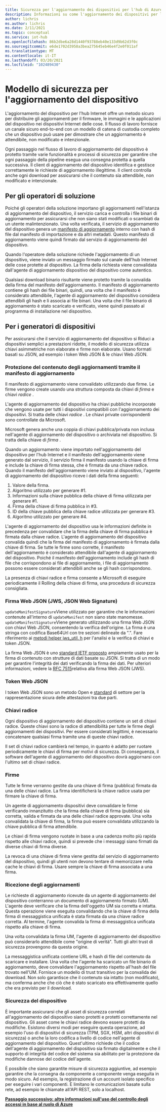 ```yaml
---
title: Sicurezza per l'aggiornamento dei dispositivi per l'hub di Azure Microsoft Docs
description: Informazioni su come l'aggiornamento dei dispositivi per l'hub Internet garantisce che i dispositivi vengano aggiornati in modo sicuro.
author: lichris
ms.author: lichris
ms.date: 2/11/2021
ms.topic: conceptual
ms.service: iot-hub
ms.openlocfilehash: 86b2dbe6a28d1440f93788eb40e133d9b62d3f0c
ms.sourcegitcommit: e6de1702d3958a3bea275645eb46e4f2e0f011af
ms.translationtype: MT
ms.contentlocale: it-IT
ms.lasthandoff: 03/20/2021
ms.locfileid: "102489430"
---
```

# <a name="device-update-security-model"></a>Modello di sicurezza per l'aggiornamento del dispositivo

L'aggiornamento del dispositivo per l'hub Internet offre un metodo sicuro per distribuire gli aggiornamenti per il firmware, le immagini e le applicazioni del dispositivo nei dispositivi Internet delle cose. Il flusso di lavoro fornisce un canale sicuro end-to-end con un modello di catena di custodia completo che un dispositivo può usare per dimostrare che un aggiornamento è attendibile, non modificato e intenzionale.

Ogni passaggio nel flusso di lavoro di aggiornamento del dispositivo è protetto tramite varie funzionalità e processi di sicurezza per garantire che ogni passaggio della pipeline esegua una consegna protetta a quella successiva. Il client di aggiornamento del dispositivo identifica e gestisce correttamente le richieste di aggiornamento illegittime. Il client controlla anche ogni download per assicurarsi che il contenuto sia attendibile, non modificato e intenzionale.

## <a name="for-solution-operators"></a>Per gli operatori di soluzione

Poiché gli operatori della soluzione importano gli aggiornamenti nell'istanza di aggiornamento del dispositivo, il servizio carica e controlla i file binari di aggiornamento per assicurarsi che non siano stati modificati o scambiati da un utente malintenzionato. Una volta verificata, il servizio di aggiornamento del dispositivo genera un [manifesto di aggiornamento](./update-manifest.md) interno con hash di file dal manifesto di importazione e da altri metadati. Questo manifesto di aggiornamento viene quindi firmato dal servizio di aggiornamento del dispositivo.

Quando l'operatore della soluzione richiede l'aggiornamento di un dispositivo, viene inviato un messaggio firmato sul canale dell'hub Internet delle cose protette al dispositivo. La firma della richiesta viene convalidata dall'agente di aggiornamento dispositivo del dispositivo come autentico. 

Qualsiasi download binario risultante viene protetto tramite la convalida della firma del manifesto dell'aggiornamento. Il manifesto di aggiornamento contiene gli hash dei file binari, quindi, una volta che il manifesto è considerato attendibile, l'agente di aggiornamento del dispositivo considera attendibili gli hash e li associa ai file binari. Una volta che il file binario di aggiornamento è stato scaricato e verificato, viene quindi passato al programma di installazione nel dispositivo.

## <a name="for-device-builders"></a>Per i generatori di dispositivi

Per assicurarsi che il servizio di aggiornamento del dispositivo si Riduci a dispositivi semplici a prestazioni ridotte, il modello di sicurezza utilizza chiavi asimmetriche non elaborate e firme non elaborate. Usano formati basati su JSON, ad esempio i token Web JSON & le chiavi Web JSON.

### <a name="securing-update-content-via-the-update-manifest"></a>Protezione del contenuto degli aggiornamenti tramite il manifesto di aggiornamento

Il manifesto di aggiornamento viene convalidato utilizzando due firme. Le firme vengono create usando una struttura composta da chiavi di *firma* e chiavi *radice* .

L'agente di aggiornamento del dispositivo ha chiavi pubbliche incorporate che vengono usate per tutti i dispositivi compatibili con l'aggiornamento dei dispositivi. Si tratta delle chiavi *radice* . Le chiavi private corrispondenti sono controllate da Microsoft.

Microsoft genera anche una coppia di chiavi pubblica/privata non inclusa nell'agente di aggiornamento del dispositivo o archiviata nel dispositivo. Si tratta della chiave di *firma* .

Quando un aggiornamento viene importato nell'aggiornamento del dispositivo per l'hub Internet e il manifesto dell'aggiornamento viene generato dal servizio, il servizio firma il manifesto usando la chiave di firma e include la chiave di firma stessa, che è firmata da una chiave radice. Quando il manifesto dell'aggiornamento viene inviato al dispositivo, l'agente di aggiornamento del dispositivo riceve i dati della firma seguenti:

1. Valore della firma.
2. Algoritmo utilizzato per generare #1.
3. Informazioni sulla chiave pubblica della chiave di firma utilizzata per generare #1.
4. Firma della chiave di firma pubblica in #3.
5. ID della chiave pubblica della chiave radice utilizzata per generare #3.
6. Algoritmo utilizzato per generare #4.

L'agente di aggiornamento del dispositivo usa le informazioni definite in precedenza per convalidare che la firma della chiave di firma pubblica è firmata dalla chiave radice. L'agente di aggiornamento del dispositivo convalida quindi che la firma del manifesto di aggiornamento è firmata dalla chiave di firma. Se tutte le firme sono corrette, il manifesto dell'aggiornamento è considerato attendibile dall'agente di aggiornamento del dispositivo. Poiché il manifesto dell'aggiornamento include gli hash di file che corrispondono ai file di aggiornamento, i file di aggiornamento possono essere considerati attendibili anche se gli hash corrispondono.

La presenza di chiavi radice e firma consente a Microsoft di eseguire periodicamente il Rolling della chiave di firma, una procedura di sicurezza consigliata.

### <a name="json-web-signature-jws"></a>Firma Web JSON (JWS, JSON Web Signature)

`updateManifestSignature`Viene utilizzato per garantire che le informazioni contenute all'interno di `updateManifest` non siano state manomesse. `updateManifestSignature`Viene generato utilizzando una firma Web JSON con chiavi Web JSON, consentendo la verifica dell'origine. La firma è una stringa con codifica Base64Url con tre sezioni delineate da ".".  Fare riferimento ai [metodi helper jws_util. h](https://github.com/Azure/iot-hub-device-update/tree/main/src/utils/jws_utils) per l'analisi e la verifica di chiavi e token JSON.

La firma Web JSON è uno [standard IETF proposto](https://tools.ietf.org/html/rfc7515) ampiamente usato per la firma di contenuto con strutture di dati basate su JSON. Si tratta di un modo per garantire l'integrità dei dati verificando la firma dei dati. Per ulteriori informazioni, vedere la [RFC 7515](https://www.rfc-editor.org/info/rfc7515)relativa alla firma Web JSON (JWS).

### <a name="json-web-token"></a>Token Web JSON

I token Web JSON sono un metodo Open e [standard](https://tools.ietf.org/html/rfc7519) di settore per la rappresentazione sicura delle attestazioni tra due parti.

### <a name="root-keys"></a>Chiavi radice

Ogni dispositivo di aggiornamento del dispositivo contiene un set di chiavi radice. Queste chiavi sono la radice di attendibilità per tutte le firme degli aggiornamenti dei dispositivi. Per essere considerati legittimi, è necessario concatenare qualsiasi firma tramite una di queste chiavi radice.

Il set di chiavi radice cambierà nel tempo, in quanto è adatto per ruotare periodicamente le chiavi di firma per motivi di sicurezza. Di conseguenza, il software dell'agente di aggiornamento del dispositivo dovrà aggiornarsi con l'ultimo set di chiavi radice. 

### <a name="signatures"></a>Firme

Tutte le firme verranno gestite da una chiave di firma (pubblica) firmata da una delle chiavi radice. La firma identificherà la chiave radice usata per firmare la chiave di firma. 

Un agente di aggiornamento dispositivi deve convalidare le firme verificando innanzitutto che la firma della chiave di firma (pubblica) sia corretta, valida e firmata da una delle chiavi radice approvate. Una volta convalidata la chiave di firma, la firma può essere convalidata utilizzando la chiave pubblica di firma attendibile.

Le chiavi di firma vengono ruotate in base a una cadenza molto più rapida rispetto alle chiavi radice, quindi si prevede che i messaggi siano firmati da diverse chiavi di firma diverse. 

La revoca di una chiave di firma viene gestita dal servizio di aggiornamento del dispositivo, quindi gli utenti non devono tentare di memorizzare nella cache le chiavi di firma. Usare sempre la chiave di firma associata a una firma.

### <a name="receiving-updates"></a>Ricezione degli aggiornamenti

Le richieste di aggiornamento ricevute da un agente di aggiornamento del dispositivo conterranno un documento di aggiornamento firmato (UM). L'agente deve verificare che la firma dell'oggetto UM sia corretta e intatta. Questa operazione viene eseguita convalidando che la chiave di firma della firma di messaggistica unificata è stata firmata da una chiave radice corretta. Al termine, l'agente convalida la firma di messaggistica unificata rispetto alla chiave di firma.

Una volta convalidata la firma UM, l'agente di aggiornamento del dispositivo può considerarlo attendibile come "origine di verità". Tutti gli altri trust di sicurezza provengono da questa origine. 

La messaggistica unificata contiene URL e hash di file del contenuto da scaricare e installare. Una volta che l'agente ha scaricato un file binario di aggiornamento, deve convalidare l'aggiornamento rispetto all'hash del file trovato nell'UM. Fornisce un modello di trust transitivo per la convalida dei download. Non solo garantisce che il contenuto sia intatto (non modificato), ma conferma anche che ciò che è stato scaricato era effettivamente quello che era previsto per il download. 

### <a name="securing-the-device"></a>Sicurezza del dispositivo

È importante assicurarsi che gli asset di sicurezza correlati all'aggiornamento del dispositivo siano protetti e protetti correttamente nel dispositivo. Gli asset come le chiavi radice devono essere protetti da modifiche. Esistono diversi modi per eseguire questa operazione, ad esempio l'uso di dispositivi di sicurezza (TPM, SGX, HSM, altri dispositivi di sicurezza) o anche la loro codifica a livello di codice nell'agente di aggiornamento del dispositivo. Quest'ultimo richiede che il codice dell'agente di aggiornamento del dispositivo sia firmato digitalmente e che il supporto di integrità del codice del sistema sia abilitato per la protezione da modifiche dannose del codice dell'agente.

È possibile che siano garantite misure di sicurezza aggiuntive, ad esempio garantire che la consegna da componente a componente venga eseguita in modo sicuro. Ad esempio, la registrazione di un account isolato specifico per eseguire i vari componenti. E limitano le comunicazioni basate sulla rete, ad esempio le chiamate all'API REST, solo a localhost.

**[Passaggio successivo: altre informazioni sull'uso del controllo degli accessi in base al ruolo di Azure](.\device-update-control-access.md)**